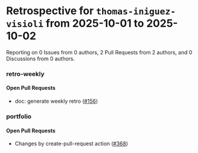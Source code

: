 # Retrospective for `thomas-iniguez-visioli` from 2025-10-01 to 2025-10-02

Reporting on 0 Issues from 0 authors, 2 Pull Requests from 2 authors, and 0 Discussions from 0 authors.


### retro-weekly

#### Open Pull Requests

- doc: generate weekly retro ([#156](https://github.com/thomas-iniguez-visioli/retro-weekly/pull/156))

### portfolio

#### Open Pull Requests

- Changes by create-pull-request action ([#368](https://github.com/thomas-iniguez-visioli/portfolio/pull/368))